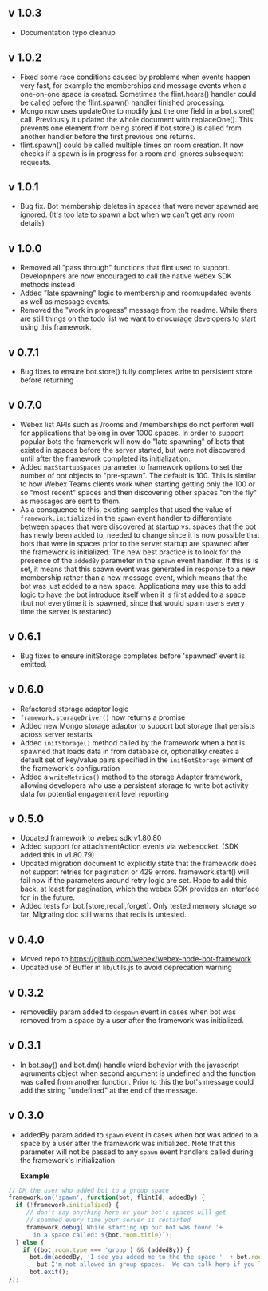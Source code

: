 ## v 1.0.3
* Documentation typo cleanup

## v 1.0.2
* Fixed some race conditions caused by problems when events happen very fast, for example the memberships and message events when a one-on-one space is created.  Sometimes the flint.hears() handler could be called before the flint.spawn() handler finished processing.
* Mongo now uses updateOne to modify just the one field in a bot.store() call.  Previously it updated the whole document with replaceOne().  This prevents one element from being stored if bot.store() is called from another handler before the first previous one returns.
* flint.spawn() could be called multiple times on room creation.  It now checks if a spawn is in progress for a room and ignores subsequent requests.

## v 1.0.1
* Bug fix. Bot membership deletes in spaces that were never spawned are ignored.   (It's too late to spawn a bot when we can't get any room details)

## v 1.0.0
* Removed all "pass through" functions that flint used to support.   Developnpers are now encouraged to call the native webex SDK methods instead
* Added "late spawning" logic to membership and room:updated events as well as message events.
* Removed the "work in progress" message from the readme.   While there are still things on the todo list we want to enocurage developers to start using this framework.

## v 0.7.1
* Bug fixes to ensure bot.store() fully completes write to persistent store before returning

## v 0.7.0
* Webex list APIs such as /rooms and /memberships do not perform well for applications that belong in over 1000 spaces.   In order to support popular bots the framework will now do "late spawning" of bots that existed in spaces before the server started, but were not discovered until after the framework completed its initialization.
* Added `maxStartupSpaces` parameter to framework options to set the number of bot objects to "pre-spawn".   The default is 100.  This is similar to how Webex Teams clients work when starting getting only the 100 or so "most recent" spaces and then discovering other spaces "on the fly" as messages are sent to them.
* As a consquence to this, existing samples that used the value of `framework.initialized` in the `spawn` event handler to differentiate between spaces that were discovered at startup vs. spaces that the bot has newly been added to, needed to change since it is now possible that bots that were in spaces prior to the server startup are spawned after the framework is initialized.  The new best practice is to look for the presence of the `addedBy` parameter in the `spawn` event handler.  If this is is set, it means that this spawn event was generated in response to a new membership rather than a new message event, which means that the bot was just added to a new space.   Applications may use this to add logic to have the bot introduce itself when it is first added to a space (but not everytime it is spawned, since that would spam users every time the server is restarted)

## v 0.6.1
* Bug fixes to ensure initStorage completes before 'spawned' event is emitted.

## v 0.6.0
* Refactored storage adaptor logic
* `framework.storageDriver()` now returns a promise 
* Added new Mongo storage adaptor to support bot storage that persists across server restarts
* Added `initStorage()` method called by the framework when a bot is spawned that loads data in from database or, optionallky creates a default set of key/value pairs specified in the `initBotStorage` elment of the framework's configuration
* Added a `writeMetrics()` method to the storage Adaptor framework, allowing developers who use a persistent storage to write bot activity data for potential engagement level reporting

## v 0.5.0
* Updated framework to webex sdk v1.80.80
* Added support for attachmentAction events via webesocket.  (SDK added this in v1.80.79)
* Updated migration document to explicitly state that the framework does not support retries for pagination or 429 errors.   framework.start() will fail now if the parameters around retry logic are set.  Hope to add this back, at least for pagination, which the webex SDK provides an interface for, in the future.
* Added tests for bot.[store,recall,forget].   Only tested memory storage so far.  Migrating doc still warns that redis is untested.
  
## v 0.4.0
* Moved repo to https://github.com/webex/webex-node-bot-framework
* Updated use of Buffer in lib/utils.js to avoid deprecation warning
  
## v 0.3.2
* removedBy param added to `despawn` event in cases when bot was removed from a space by a user after the framework was initialized.  
  
## v 0.3.1
* In bot.say() and bot.dm() handle wierd behavior with the javascript agruments object when second argument is undefined and the function was called from another function.   Prior to this the bot's message could add the string "undefined" at the end of the message.
  
## v 0.3.0
* addedBy param added to `spawn` event in cases when bot was added to a space by a user after the framework was initialized.  Note that this parameter will not be passed to any `spawn` event handlers called during the framework's initialization
  
  **Example**  
```js
// DM the user who added bot to a group space
framework.on('spawn', function(bot, flintId, addedBy) {
  if (!framework.initialized) {
     // don't say anything here or your bot's spaces will get
     // spammed every time your server is restarted
     framework.debug(`While starting up our bot was found '+
       in a space called: ${bot.room.title}`);
  } else {
    if ((bot.room.type === 'group') && (addedBy)) {
      bot.dm(addedBy, 'I see you added me to the the space '  + bot.room.title + ',
        but I'm not allowed in group spaces.  We can talk here if you like.');
      bot.exit();
});
